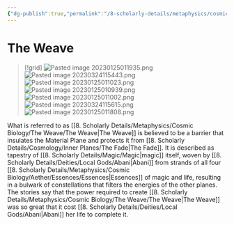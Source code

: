 ```yaml
---
{"dg-publish":true,"permalink":"/8-scholarly-details/metaphysics/cosmic-biology/the-weave/the-weave/","noteIcon":""}
---
```


# The Weave

>[!grid]
>![Pasted image 20230125011935.png](/img/user/x.%20Assets/Attachments/Pasted%20image%2020230125011935.png)
>![Pasted image 20230324115443.png](/img/user/x.%20Assets/Attachments/Pasted%20image%2020230324115443.png)
>![Pasted image 20230125011023.png](/img/user/x.%20Assets/Attachments/Pasted%20image%2020230125011023.png)
![Pasted image 20230125010939.png](/img/user/x.%20Assets/Attachments/Pasted%20image%2020230125010939.png)
![Pasted image 20230125011002.png](/img/user/x.%20Assets/Attachments/Pasted%20image%2020230125011002.png)
![Pasted image 20230324115615.png](/img/user/x.%20Assets/Attachments/Pasted%20image%2020230324115615.png)
![Pasted image 20230125011808.png](/img/user/x.%20Assets/Attachments/Pasted%20image%2020230125011808.png)

What is referred to as [[8. Scholarly Details/Metaphysics/Cosmic Biology/The Weave/The Weave\|The Weave]] is believed to be a barrier that insulates the Material Plane and protects it from [[8. Scholarly Details/Cosmology/Inner Planes/The Fade\|The Fade]]. It is described as tapestry of [[8. Scholarly Details/Magic/Magic\|magic]] itself, woven by [[8. Scholarly Details/Deities/Local Gods/Abani\|Abani]] from strands of all four [[8. Scholarly Details/Metaphysics/Cosmic Biology/Aether/Essences/Essences\|Essences]] of magic and life, resulting in a bulwark of constellations that filters the energies of the other planes. The stories say that the power required to create [[8. Scholarly Details/Metaphysics/Cosmic Biology/The Weave/The Weave\|The Weave]] was so great that it cost [[8. Scholarly Details/Deities/Local Gods/Abani\|Abani]] her life to complete it. 
